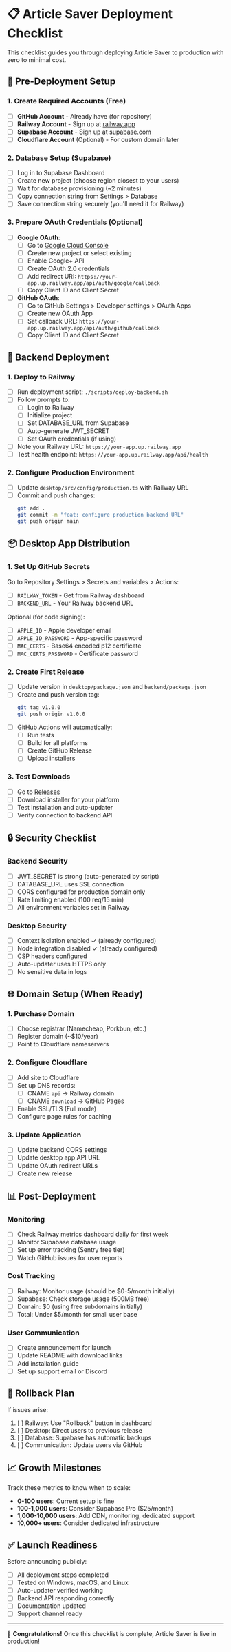 # 📋 Article Saver Deployment Checklist

This checklist guides you through deploying Article Saver to production with zero to minimal cost.

## 🎯 Pre-Deployment Setup

### 1. Create Required Accounts (Free)
- [ ] **GitHub Account** - Already have (for repository)
- [ ] **Railway Account** - Sign up at [railway.app](https://railway.app)
- [ ] **Supabase Account** - Sign up at [supabase.com](https://supabase.com)
- [ ] **Cloudflare Account** (Optional) - For custom domain later

### 2. Database Setup (Supabase)
- [ ] Log in to Supabase Dashboard
- [ ] Create new project (choose region closest to your users)
- [ ] Wait for database provisioning (~2 minutes)
- [ ] Copy connection string from Settings > Database
- [ ] Save connection string securely (you'll need it for Railway)

### 3. Prepare OAuth Credentials (Optional)
- [ ] **Google OAuth**:
  - [ ] Go to [Google Cloud Console](https://console.cloud.google.com)
  - [ ] Create new project or select existing
  - [ ] Enable Google+ API
  - [ ] Create OAuth 2.0 credentials
  - [ ] Add redirect URI: `https://your-app.up.railway.app/api/auth/google/callback`
  - [ ] Copy Client ID and Client Secret

- [ ] **GitHub OAuth**:
  - [ ] Go to GitHub Settings > Developer settings > OAuth Apps
  - [ ] Create new OAuth App
  - [ ] Set callback URL: `https://your-app.up.railway.app/api/auth/github/callback`
  - [ ] Copy Client ID and Client Secret

## 🚀 Backend Deployment

### 1. Deploy to Railway
- [ ] Run deployment script: `./scripts/deploy-backend.sh`
- [ ] Follow prompts to:
  - [ ] Login to Railway
  - [ ] Initialize project
  - [ ] Set DATABASE_URL from Supabase
  - [ ] Auto-generate JWT_SECRET
  - [ ] Set OAuth credentials (if using)
- [ ] Note your Railway URL: `https://your-app.up.railway.app`
- [ ] Test health endpoint: `https://your-app.up.railway.app/api/health`

### 2. Configure Production Environment
- [ ] Update `desktop/src/config/production.ts` with Railway URL
- [ ] Commit and push changes:
  ```bash
  git add .
  git commit -m "feat: configure production backend URL"
  git push origin main
  ```

## 📦 Desktop App Distribution

### 1. Set Up GitHub Secrets
Go to Repository Settings > Secrets and variables > Actions:

- [ ] `RAILWAY_TOKEN` - Get from Railway dashboard
- [ ] `BACKEND_URL` - Your Railway backend URL

Optional (for code signing):
- [ ] `APPLE_ID` - Apple developer email
- [ ] `APPLE_ID_PASSWORD` - App-specific password
- [ ] `MAC_CERTS` - Base64 encoded p12 certificate
- [ ] `MAC_CERTS_PASSWORD` - Certificate password

### 2. Create First Release
- [ ] Update version in `desktop/package.json` and `backend/package.json`
- [ ] Create and push version tag:
  ```bash
  git tag v1.0.0
  git push origin v1.0.0
  ```
- [ ] GitHub Actions will automatically:
  - [ ] Run tests
  - [ ] Build for all platforms
  - [ ] Create GitHub Release
  - [ ] Upload installers

### 3. Test Downloads
- [ ] Go to [Releases](https://github.com/nilukush/article_saver/releases)
- [ ] Download installer for your platform
- [ ] Test installation and auto-updater
- [ ] Verify connection to backend API

## 🔒 Security Checklist

### Backend Security
- [ ] JWT_SECRET is strong (auto-generated by script)
- [ ] DATABASE_URL uses SSL connection
- [ ] CORS configured for production domain only
- [ ] Rate limiting enabled (100 req/15 min)
- [ ] All environment variables set in Railway

### Desktop Security
- [ ] Context isolation enabled ✓ (already configured)
- [ ] Node integration disabled ✓ (already configured)
- [ ] CSP headers configured
- [ ] Auto-updater uses HTTPS only
- [ ] No sensitive data in logs

## 🌐 Domain Setup (When Ready)

### 1. Purchase Domain
- [ ] Choose registrar (Namecheap, Porkbun, etc.)
- [ ] Register domain (~$10/year)
- [ ] Point to Cloudflare nameservers

### 2. Configure Cloudflare
- [ ] Add site to Cloudflare
- [ ] Set up DNS records:
  - [ ] CNAME `api` → Railway domain
  - [ ] CNAME `download` → GitHub Pages
- [ ] Enable SSL/TLS (Full mode)
- [ ] Configure page rules for caching

### 3. Update Application
- [ ] Update backend CORS settings
- [ ] Update desktop app API URL
- [ ] Update OAuth redirect URLs
- [ ] Create new release

## 📊 Post-Deployment

### Monitoring
- [ ] Check Railway metrics dashboard daily for first week
- [ ] Monitor Supabase database usage
- [ ] Set up error tracking (Sentry free tier)
- [ ] Watch GitHub issues for user reports

### Cost Tracking
- [ ] Railway: Monitor usage (should be $0-5/month initially)
- [ ] Supabase: Check storage usage (500MB free)
- [ ] Domain: $0 (using free subdomains initially)
- [ ] Total: Under $5/month for small user base

### User Communication
- [ ] Create announcement for launch
- [ ] Update README with download links
- [ ] Add installation guide
- [ ] Set up support email or Discord

## 🚨 Rollback Plan

If issues arise:
1. [ ] Railway: Use "Rollback" button in dashboard
2. [ ] Desktop: Direct users to previous release
3. [ ] Database: Supabase has automatic backups
4. [ ] Communication: Update users via GitHub

## 📈 Growth Milestones

Track these metrics to know when to scale:

- **0-100 users**: Current setup is fine
- **100-1,000 users**: Consider Supabase Pro ($25/month)
- **1,000-10,000 users**: Add CDN, monitoring, dedicated support
- **10,000+ users**: Consider dedicated infrastructure

## ✅ Launch Readiness

Before announcing publicly:
- [ ] All deployment steps completed
- [ ] Tested on Windows, macOS, and Linux
- [ ] Auto-updater verified working
- [ ] Backend API responding correctly
- [ ] Documentation updated
- [ ] Support channel ready

---

🎉 **Congratulations!** Once this checklist is complete, Article Saver is live in production!